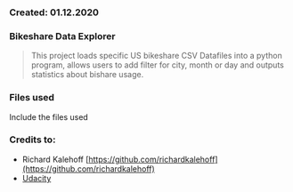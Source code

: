 ### Created: 01.12.2020

### Bikeshare Data Explorer

> This project loads specific US bikeshare CSV Datafiles into a python program, allows users to add filter for city, month or day and outputs statistics about bishare usage.

### Files used
Include the files used

### Credits to:
* Richard Kalehoff [https://github.com/richardkalehoff](https://github.com/richardkalehoff)
* [Udacity](https://www.udacity.com)
